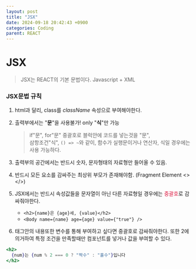```yaml
---
layout: post
title: "JSX"
date: 2024-09-18 20:42:43 +0900
categories: Coding
parent: REACT
---
```


# JSX

> JSX는 REACT의 기본 문법이다. Javascript + XML

### JSX문법 규칙

1. html과 달리, class를 _className_ 속성으로 부여해야한다.

2. 출력부에서는 "**문**"을 사용불가! only "**식**"만 가능

   > if"문", for"문" 중괄호로 블럭안에 코드를 넣는것을 "문", <br>
   > 삼항조건"식", `() => ~`와 같이, 함수가 실행문이거나 연산자, 식일 경우에는 사용 가능하다.

3. 출력부의 공간에서는 반드시 숫자, 문자형태의 자료형만 들어올 수 있음.

4. 반드시 모든 요소를 감싸주는 최상위 부모가 존재해야함. (Fragment Element <> </>)

5. JSX에서는 반드시 속성값들을 문자열이 아닌 다른 자료형일 경우에는 <span style = "color: crimson">중괄호</span>로 감싸줘야한다.<br>

   - `<h2>{name}은 {age}세, {value}</h2> `<br>
   - `<Body name={name} age={age} value={"true"} />`

6. 태그안의 내용또한 변수를 통해 부여하고 싶다면 중괄호로 감싸줘야한다. 또한 2에 의거하여 특정 조건을 만족할때만 컴포넌트를 넣거나 값을 부여할 수 있다.

```jsx
<h2>
  {num}는 {num % 2 === 0 ? "짝수" : "홀수"}입니다
</h2>
```

